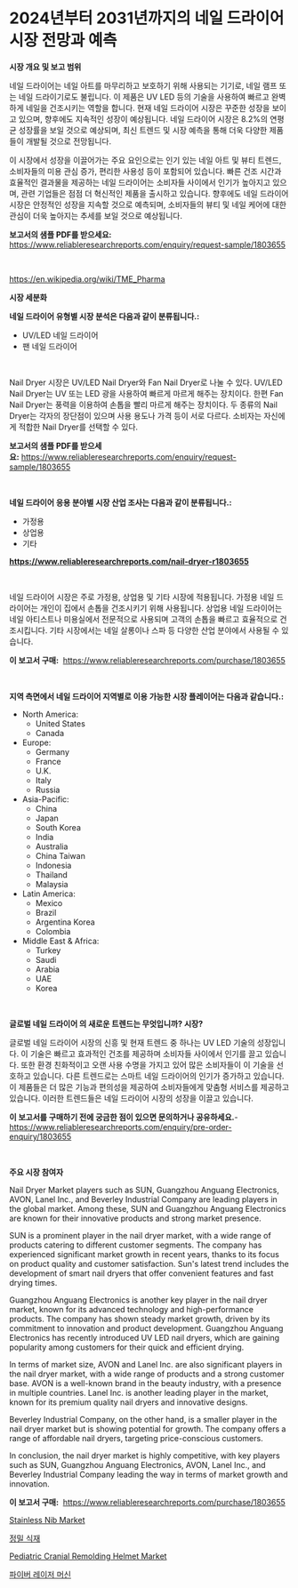 <p><h1>2024년부터 2031년까지의 네일 드라이어 시장 전망과 예측</h1></p><p><strong>시장 개요 및 보고 범위</strong></p>
<p><p>네일 드라이어는 네일 아트를 마무리하고 보호하기 위해 사용되는 기기로, 네일 램프 또는 네일 드라이기로도 불립니다. 이 제품은 UV LED 등의 기술을 사용하여 빠르고 완벽하게 네일을 건조시키는 역할을 합니다. 현재 네일 드라이어 시장은 꾸준한 성장을 보이고 있으며, 향후에도 지속적인 성장이 예상됩니다. 네일 드라이어 시장은 8.2%의 연평균 성장률을 보일 것으로 예상되며, 최신 트렌드 및 시장 예측을 통해 더욱 다양한 제품들이 개발될 것으로 전망됩니다. </p><p>이 시장에서 성장을 이끌어가는 주요 요인으로는 인기 있는 네일 아트 및 뷰티 트렌드, 소비자들의 미용 관심 증가, 편리한 사용성 등이 포함되어 있습니다. 빠른 건조 시간과 효율적인 결과물을 제공하는 네일 드라이어는 소비자들 사이에서 인기가 높아지고 있으며, 관련 기업들은 점점 더 혁신적인 제품을 출시하고 있습니다. 향후에도 네일 드라이어 시장은 안정적인 성장을 지속할 것으로 예측되며, 소비자들의 뷰티 및 네일 케어에 대한 관심이 더욱 높아지는 추세를 보일 것으로 예상됩니다.</p></p>
<p><strong>보고서의 샘플 PDF를 받으세요:</strong> <a href="https://www.reliableresearchreports.com/enquiry/request-sample/1803655">https://www.reliableresearchreports.com/enquiry/request-sample/1803655</a></p>
<p>&nbsp;</p>
<p><a href="https://en.wikipedia.org/wiki/TME_Pharma">https://en.wikipedia.org/wiki/TME_Pharma</a></p>
<p><strong>시장 세분화</strong></p>
<p><strong>네일 드라이어 유형별 시장 분석은 다음과 같이 분류됩니다.:</strong></p>
<p><ul><li>UV/LED 네일 드라이어</li><li>팬 네일 드라이어</li></ul></p>
<p>&nbsp;</p>
<p><p>Nail Dryer 시장은 UV/LED Nail Dryer와 Fan Nail Dryer로 나눌 수 있다. UV/LED Nail Dryer는 UV 또는 LED 광을 사용하여 빠르게 마르게 해주는 장치이다. 한편 Fan Nail Dryer는 풍력을 이용하여 손톱을 빨리 마르게 해주는 장치이다. 두 종류의 Nail Dryer는 각자의 장단점이 있으며 사용 용도나 가격 등이 서로 다르다. 소비자는 자신에게 적합한 Nail Dryer를 선택할 수 있다.</p></p>
<p><strong>보고서의 샘플 PDF를 받으세요:</strong>&nbsp;<a href="https://www.reliableresearchreports.com/enquiry/request-sample/1803655">https://www.reliableresearchreports.com/enquiry/request-sample/1803655</a></p>
<p>&nbsp;</p>
<p><strong> 네일 드라이어 응용 분야별 시장 산업 조사는 다음과 같이 분류됩니다.:</strong></p>
<p><ul><li>가정용</li><li>상업용</li><li>기타</li></ul></p>
<p><strong><a href="https://www.reliableresearchreports.com/nail-dryer-r1803655">https://www.reliableresearchreports.com/nail-dryer-r1803655</a></strong></p>
<p>&nbsp;</p>
<p><p>네일 드라이어 시장은 주로 가정용, 상업용 및 기타 시장에 적용됩니다. 가정용 네일 드라이어는 개인이 집에서 손톱을 건조시키기 위해 사용됩니다. 상업용 네일 드라이어는 네일 아티스트나 미용실에서 전문적으로 사용되며 고객의 손톱을 빠르고 효율적으로 건조시킵니다. 기타 시장에서는 네일 살롱이나 스파 등 다양한 산업 분야에서 사용될 수 있습니다.</p></p>
<p><strong>이 보고서 구매:</strong>&nbsp; <a href="https://www.reliableresearchreports.com/purchase/1803655">https://www.reliableresearchreports.com/purchase/1803655</a></p>
<p>&nbsp;</p>
<p><strong>지역 측면에서 네일 드라이어 지역별로 이용 가능한 시장 플레이어는 다음과 같습니다.:</strong></p>
<p><ul>
    <li>
        North America:
        <ul>
            <li>United States</li>
            <li>Canada</li>
        </ul>
    </li>
    <li>
        Europe:
        <ul>
            <li>Germany</li>
            <li>France</li>
            <li>U.K.</li>
            <li>Italy</li>
            <li>Russia</li>
        </ul>
    </li>
    <li>
        Asia-Pacific:
        <ul>
            <li>China</li>
            <li>Japan</li>
            <li>South Korea</li>
            <li>India</li>
            <li>Australia</li>
            <li>China Taiwan</li>
            <li>Indonesia</li>
            <li>Thailand</li>
            <li>Malaysia</li>
        </ul>
    </li>
    <li>
        Latin America:
        <ul>
            <li>Mexico</li>
            <li>Brazil</li>
            <li>Argentina Korea</li>
            <li>Colombia</li>
        </ul>
    </li>
    <li>
        Middle East & Africa:
        <ul>
            <li>Turkey</li>
            <li>Saudi</li>
            <li>Arabia</li>
            <li>UAE</li>
            <li>Korea</li>
        </ul>
    </li>
    </ul></p>
<p>&nbsp;</p>
<p><strong>글로벌 네일 드라이어 의 새로운 트렌드는 무엇입니까? 시장?</strong></p>
<p><p>글로벌 네일 드라이어 시장의 신흥 및 현재 트렌드 중 하나는 UV LED 기술의 성장입니다. 이 기술은 빠르고 효과적인 건조를 제공하며 소비자들 사이에서 인기를 끌고 있습니다. 또한 환경 친화적이고 오랜 사용 수명을 가지고 있어 많은 소비자들이 이 기술을 선호하고 있습니다. 다른 트렌드로는 스마트 네일 드라이어의 인기가 증가하고 있습니다. 이 제품들은 더 많은 기능과 편의성을 제공하여 소비자들에게 맞춤형 서비스를 제공하고 있습니다. 이러한 트렌드들은 네일 드라이어 시장의 성장을 이끌고 있습니다.</p></p>
<p><strong>이 보고서를 구매하기 전에 궁금한 점이 있으면 문의하거나 공유하세요.</strong>- <a href="https://www.reliableresearchreports.com/enquiry/pre-order-enquiry/1803655">https://www.reliableresearchreports.com/enquiry/pre-order-enquiry/1803655</a></p>
<p>&nbsp;</p>
<p><strong>주요 시장 참여자</strong></p>
<p><p>Nail Dryer Market players such as SUN, Guangzhou Anguang Electronics, AVON, Lanel Inc., and Beverley Industrial Company are leading players in the global market. Among these, SUN and Guangzhou Anguang Electronics are known for their innovative products and strong market presence.</p><p>SUN is a prominent player in the nail dryer market, with a wide range of products catering to different customer segments. The company has experienced significant market growth in recent years, thanks to its focus on product quality and customer satisfaction. Sun's latest trend includes the development of smart nail dryers that offer convenient features and fast drying times.</p><p>Guangzhou Anguang Electronics is another key player in the nail dryer market, known for its advanced technology and high-performance products. The company has shown steady market growth, driven by its commitment to innovation and product development. Guangzhou Anguang Electronics has recently introduced UV LED nail dryers, which are gaining popularity among customers for their quick and efficient drying.</p><p>In terms of market size, AVON and Lanel Inc. are also significant players in the nail dryer market, with a wide range of products and a strong customer base. AVON is a well-known brand in the beauty industry, with a presence in multiple countries. Lanel Inc. is another leading player in the market, known for its premium quality nail dryers and innovative designs.</p><p>Beverley Industrial Company, on the other hand, is a smaller player in the nail dryer market but is showing potential for growth. The company offers a range of affordable nail dryers, targeting price-conscious customers.</p><p>In conclusion, the nail dryer market is highly competitive, with key players such as SUN, Guangzhou Anguang Electronics, AVON, Lanel Inc., and Beverley Industrial Company leading the way in terms of market growth and innovation.</p></p>
<p><strong>이 보고서 구매:</strong>&nbsp;&nbsp;<a href="https://www.reliableresearchreports.com/purchase/1803655">https://www.reliableresearchreports.com/purchase/1803655</a></p>
<p><p><a href="https://medium.com/@karleeprice2004/global-stainless-nib-market-analysis-trends-forecasts-and-growth-opportunities-2024-2031-in-860c617503d6">Stainless Nib Market</a></p><p><a href="https://github.com/jimahmed0511/Market-Research-Report-List-2/blob/main/228020033746.md">정밀 식재</a></p><p><a href="https://medium.com/@felipestehr/comprehensive-analysis-of-the-global-pediatric-cranial-remolding-helmet-market-growth-trends-e929264ee9c6">Pediatric Cranial Remolding Helmet Market</a></p><p><a href="https://github.com/rustymarie2024/Market-Research-Report-List-2/blob/main/131357533745.md">파이버 레이저 머신</a></p></p>